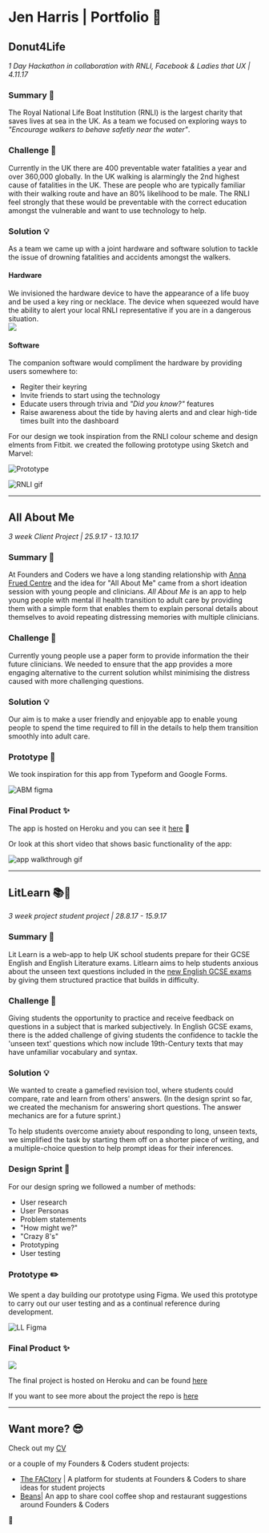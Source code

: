 # Jen Harris | Portfolio :ledger:

## Donut4Life 
_*1 Day Hackathon in collaboration with RNLI, Facebook & Ladies that UX | 4.11.17*_  

### Summary :page_with_curl: 
The Royal National Life Boat Institution (RNLI) is the largest charity that saves lives at sea in the UK. As a team we focused on exploring ways to _*"Encourage walkers to behave safetly near the water"*_. 

### Challenge :dizzy:
Currently in the UK there are 400 preventable water fatalities a year and over 360,000 globally. 
In the UK walking is alarmingly the 2nd highest cause of fatalities in the UK. These are people who are typically familiar with their walking route and have an 80% likelihood to be male.
The RNLI feel strongly that these would be preventable with the correct education amongst the vulnerable and want to use technology to help.   
  
### Solution :bulb:
As a team we came up with a joint hardware and software solution to tackle the issue of drowning fatalities and accidents amongst the walkers.    
#### Hardware  
We invisioned the hardware device to have the appearance of a life buoy and be used a key ring or necklace. The device when squeezed would have the ability to alert your local RNLI representative if you are in a dangerous situation.  
![](https://files.gitter.im/Jen-Harris/92It/image.png)  

#### Software  
  
The companion software would compliment the hardware by providing users somewhere to:    
* Regiter their keyring
* Invite friends to start using the technology
* Educate users through trivia and _*"Did you know?"*_ features
* Raise awareness about the tide by having alerts and and clear high-tide times built into the dashboard  

For our design we took inspiration from the RNLI colour scheme and design elments from Fitbit. we created the following prototype using Sketch and Marvel:  
  
![Prototype](https://files.gitter.im/Jen-Harris/hNUB/image.png)  
  
![RNLI gif](http://g.recordit.co/2OC7gfGSSC.gif)  
  
  --- 
    

## All About Me
_*3 week Client Project | 25.9.17 - 13.10.17*_

### Summary :page_with_curl: 
At Founders and Coders we have a long standing relationship with [Anna Frued Centre](http://www.annafreud.org/) and the idea for "All About Me" came from a short ideation session with young people and clinicians. 
_*All About Me*_ is an app to help young people with mental ill health transition to adult care by providing them with a simple form that enables them to explain personal details about themselves to avoid repeating distressing memories with multiple clinicians. 

### Challenge :dizzy:
Currently young people use a paper form to provide information the their future clinicians. We needed to ensure that the app provides a more engaging alternative to the current solution whilst minimising the distress caused with more challenging questions.

### Solution :bulb:
Our aim is to make a user friendly and enjoyable app to enable young people to spend the time required to fill in the details to help them transition smoothly into adult care. 

### Prototype :pencil:
We took inspiration for this app from Typeform and Google Forms. 
  
![ABM figma](https://files.gitter.im/Jen-Harris/NYNq/image.png)

### Final Product :sparkles:
The app is hosted on Heroku and you can see it [here](https://allaboutme-annafreud.herokuapp.com/) :eyes: 

Or look at this short video that shows basic functionality of the app:  

![app walkthrough gif](https://i.imgur.com/Ibg2ykx.gif)  
  
---
  


## LitLearn :books::iphone:
_*3 week project student project | 28.8.17 - 15.9.17*_
### Summary :page_with_curl: 
Lit Learn is a web-app to help UK school students prepare for their GCSE English and English Literature exams. Litlearn aims to help students anxious about the unseen text questions included in the [new English GCSE exams](http://www.telegraph.co.uk/education/2017/07/18/students-find-new-english-gcse-torturous-may-deterred-continuing/) by giving them structured practice that builds in difficulty.

### Challenge :dizzy:
Giving students the opportunity to practice and receive feedback on questions in a subject that is marked subjectively. 
In English GCSE exams, there is the added challenge of giving students the confidence to tackle the 'unseen text' questions which now include 19th-Century texts that may have unfamiliar vocabulary and syntax.

### Solution :bulb:
We wanted to create a gamefied revision tool, where students could compare, rate and learn from others' answers. (In the design sprint so far, we created the mechanism for answering short questions. The answer mechanics are for a future sprint.)

To help students overcome anxiety about responding to long, unseen texts, we simplified the task by starting them off on a shorter piece of writing, and a multiple-choice question to help prompt ideas for their inferences.

### Design Sprint :art:
For our design spring we followed a number of methods:
* User research
* User Personas 
* Problem statements 
* "How might we?"
* "Crazy 8's"
* Prototyping
* User testing 

### Prototype :pencil2:
We spent a day building our prototype using Figma. We used this prototype to carry out our user testing and as a continual reference during development.  

![LL Figma](https://files.gitter.im/Jen-Harris/rEsH/image.png)


### Final Product :sparkles:
![](https://user-images.githubusercontent.com/23265724/30490820-0ce20514-9a33-11e7-9a7f-20294d230708.gif)

The final project is hosted on Heroku and can be found [here](https://litlearn.herokuapp.com/)

If you want to see more about the project the repo is [here](https://github.com/Jen-Harris/litlearn)  
  
  ---
    

## Want more? :sunglasses:
Check out my [CV](https://github.com/Jen-Harris/cv)

or a couple of my Founders & Coders student projects:
* [The FACtory](https://github.com/Jen-Harris/the-FACtory) | A platform for students at Founders & Coders to share ideas for student projects
* [Beans](https://github.com/Jen-Harris/week6-kidneybeans)| An app to share cool coffee shop and restaurant suggestions around Founders & Coders

:wave:
